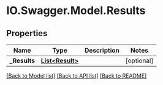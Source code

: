 # IO.Swagger.Model.Results
## Properties

Name | Type | Description | Notes
------------ | ------------- | ------------- | -------------
**_Results** | [**List&lt;Result&gt;**](Result.md) |  | [optional] 

[[Back to Model list]](../README.md#documentation-for-models) [[Back to API list]](../README.md#documentation-for-api-endpoints) [[Back to README]](../README.md)


